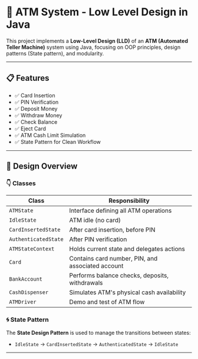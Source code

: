 # 🏧 ATM System - Low Level Design in Java

This project implements a **Low-Level Design (LLD)** of an **ATM (Automated Teller Machine)** system using Java, focusing on OOP principles, design patterns (State pattern), and modularity.

---

## 📋 Features

- ✅ Card Insertion
- ✅ PIN Verification
- ✅ Deposit Money
- ✅ Withdraw Money
- ✅ Check Balance
- ✅ Eject Card
- ✅ ATM Cash Limit Simulation
- ✅ State Pattern for Clean Workflow

---

## 🧱 Design Overview

### 👇 Classes

| Class             | Responsibility |
|------------------|----------------|
| `ATMState`        | Interface defining all ATM operations |
| `IdleState`       | ATM idle (no card) |
| `CardInsertedState` | After card insertion, before PIN |
| `AuthenticatedState` | After PIN verification |
| `ATMStateContext` | Holds current state and delegates actions |
| `Card`            | Contains card number, PIN, and associated account |
| `BankAccount`     | Performs balance checks, deposits, withdrawals |
| `CashDispenser`   | Simulates ATM's physical cash availability |
| `ATMDriver`       | Demo and test of ATM flow |

### 🌀 State Pattern

The **State Design Pattern** is used to manage the transitions between states:
- `IdleState` → `CardInsertedState` → `AuthenticatedState` → `IdleState`

---



